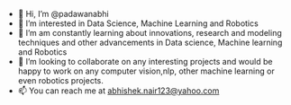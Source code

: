 - 👋 Hi, I’m @padawanabhi
- 👀 I’m interested in Data Science, Machine Learning and Robotics
- 🌱 I’m am constantly learning about innovations, research and modeling techniques and other advancements in Data science, Machine learning and Robotics
- 💞️ I’m looking to collaborate on any interesting projects and would be happy to work on any computer vision,nlp, other machine learning or even robotics projects. 
- 📫 You can reach me at abhishek.nair123@yahoo.com

<!---
padawanabhi/padawanabhi is a ✨ special ✨ repository because its `README.md` (this file) appears on your GitHub profile.
You can click the Preview link to take a look at your changes.
--->
